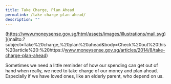 ```yaml
---
title: Take Charge, Plan Ahead
permalink: /take-charge-plan-ahead/
description: ""
---
```

(https://www.moneysense.gov.sg/html/assets/images/illustrations/mail.svg)](mailto:?subject=Take%20charge,%20plan%20ahead&body=Check%20out%20this%20article%20:%20https://www.moneysense.gov.sg/articles/2014/8/take-charge-plan-ahead)

Sometimes we need a little reminder of how our spending can get out of hand when really, we need to take charge of our money and plan ahead. Especially if we have loved ones, like an elderly parent, who depend on us.